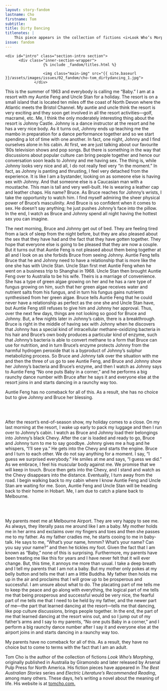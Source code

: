 ```yaml
---
layout: story-fandom
lastname: Cho
firstname: Tom
subtitle: 
title: Dirty Dancing
titlenotes: |  
    This piece appears in the collection of fictions <i>Look Who’s Morphing</i>, published by Arsenal Pulp Press.
issue: fandom
---
```


<style>




.title-info {
    z-index: 99;
    position: relative;
}




.title-notes {
  width: 60%;
  font-size: 1.5em;
}
.section img {
    position: absolute;
    bottom: 20%;
    right: 10%;
}

.fandom-page-wrapper .title-info {
  text-align: left;
}

.fandom-page-wrapper .story-title {
    text-align: left;
    padding: 0;
}

#intro img {
    position: absolute;
}

img.thumb {
  display: none;
}

.main-img {
  width: 35%;
}


@media only screen and (min-width: 768px) {

img.thumb {
  display: block;
}

}

</style>


<div class="dirty-dancing story">

	<div id="intro" class="section-intro section">
          <div class="inner-section-wrapper">
                     {% include _fandom/titles.html %}

                     <img class="main-img" src="{{ site.baseurl }}/assets/images/issues/02_fandom/cho-tom_dirtydancing_1.jpg">
                 </div>
</div><!-- /section-intro -->
<div class="section-intro-text section">
                <div class="inner-section-wrapper">
    <div class="text-wrapper"><p>This is the summer of 1963 and everybody is calling me “Baby.” I am at a resort with my Auntie Feng and Uncle Stan for a holiday. The resort is on a small island that is located ten miles off the coast of North Devon where the Atlantic meets the Bristol Channel. My auntie and uncle think the resort is very exciting and they soon get involved in all the resort activities—golf, macramé, etc. Me, I think the only moderately interesting thing about the resort is Johnny Castle. Johnny is a dance instructor at the resort and he has a very nice body. As it turns out, Johnny ends up teaching me the mambo in preparation for a dance performance together and so we start spending a lot of time with one another. In fact, one night, Johnny and I find ourselves alone in his cabin. At first, we are just talking about our favourite ’80s television shows and pop songs. But there is something in the way that discussions about popular culture can bring people together and hence our conversation soon leads to Johnny and me having sex. The thing is, while Johnny looks very nice and all, I do not really feel very “in the moment.” In fact, as Johnny is panting and thrusting, I feel very detached from the experience. It is like I am a bystander, looking on as someone else is having sex with Johnny. And that someone else is a Caucasian man with a moustache. This man is tall and very well-built. He is wearing a leather cap and leather chaps. His name? Bruce. As Bruce reaches for Johnny’s wrists, I take the opportunity to watch him. I find myself admiring the sheer physical power of Bruce’s masculinity. And Bruce is so confident when it comes to sex. He doesn’t say anything; he just pushes Johnny’s face into the pillow. In the end, I watch as Bruce and Johnny spend all night having the hottest sex you can imagine. </p>
<p>The next morning, Bruce and Johnny get out of bed. They are feeling tired from a lack of sleep from the night before, but they are also pleased about the sex that they have had and the fact that they have gotten together. They hope that everyone else is going to be pleased that they are now a couple. But it turns out that Auntie Feng is not pleased about them being together at all and I look on as she forbids Bruce from seeing Johnny. Auntie Feng tells Bruce that he and Johnny need to have a relationship that is more like the one she has with Uncle Stan. Uncle Stan first met Auntie Feng when he went on a business trip to Shanghai in 1968. Uncle Stan then brought Auntie Feng over to Australia to be his wife. Theirs is a marriage of convenience. She has a type of green algae growing on her and he has a rare type of fungus growing on him, such that her green algae receives water and nutrient salts from his fungus, and in turn his fungus gains nutrients synthesised from her green algae. Bruce tells Auntie Feng that he could never have a relationship as perfect as the one she and Uncle Stan have, but Auntie Feng still refuses to give him and Johnny her approval. Thus, over the next few days, things are not looking so good for Bruce and Johnny. But, a few nights later in Johnny’s cabin, there is a breakthrough. Bruce is right in the middle of having sex with Johnny when he discovers that Johnny has a special kind of intracellular methane-oxidizing bacteria in his hair and Bruce’s own body produces a particular kind of enzyme, such that Johnny’s bacteria is able to convert methane to a form that Bruce can use for nutrition, and in turn Bruce’s enzyme protects Johnny from the harmful hydrogen peroxide that is a byproduct of Johnny’s sulphur metabolizing process. So Bruce and Johnny talk over the situation with me and then the three of us go to see Auntie Feng, and Bruce and Johnny show her Johnny’s bacteria and Bruce’s enzyme, and then I watch as Johnny says to Auntie Feng “No one puts Baby in a corner,” and he performs a big raunchy dance number with Bruce after he says it and everyone else at the resort joins in and starts dancing in a raunchy way too.</p>
<p>Auntie Feng has no comeback for all of this. As a result, she has no choice but to give Johnny and Bruce her blessing.</p>
<br><br>
<p>After the resort’s end-of-season show, my holiday comes to a close. On my last morning at the resort, I wake up early to pack my luggage and then I run over to Johnny’s cabin. I watch as Bruce and Johnny load their belongings into Johnny’s black Chevy. After the car is loaded and ready to go, Bruce and Johnny turn to me to say goodbye. Johnny gives me a hug and he whispers, “I’ll see ya.” He gets into the Chevy and starts the engine. Bruce and I turn to each other. We do not say anything for a moment. I say, “I guess we surprised everybody.” He smiles at me and says, “I guess we did.” As we embrace, I feel his muscular body against me. We promise that we will keep in touch. Bruce then gets into the Chevy, and I stand and watch as the Chevy disappears into the distance. Eventually, I turn away from the road. I begin walking back to my cabin where I know Auntie Feng and Uncle Stan are waiting for me. Soon, Auntie Feng and Uncle Stan will be heading back to their home in Hobart. Me, I am due to catch a plane back to Melbourne.</p><br><br>
<p>My parents meet me at Melbourne Airport. They are very happy to see me. As always, they literally pass me around like I am a baby. My mother holds me in her arms and exclaims over my fingers and toes and then she passes me to my father. As my father cradles me, he starts cooing to me in baby-talk. He says to me, “What’s your name, hmmm? What’s your name? Can you say your name?” and then he tickles my foot. Given the fact that I am known as “Baby,” none of this is surprising. Furthermore, my parents have been treating me like this for years and I have never felt that it will ever change. But, this time, it annoys me more than usual. I take a deep breath and I tell my parents that I am not a baby. But my mother only pokes at my belly button and tells me that I am a little Buddha. My father then holds me up in the air and proclaims that I will grow up to be prosperous and successful. I am unsure about what to do. The placating part of me tells me to keep the peace and go along with everything, the logical part of me tells me that being prosperous and successful would be very nice, the fearful part of me tells me that I need to be held by my father, and the newer part of me—the part that learned dancing at the resort—tells me that dancing, like pop culture discussions, brings people together. In the end, the part of me that learned dancing at the resort wins out, and so I jump out of my father’s arms and I say to my parents, “No one puts Baby in a corner,” and I perform a big raunchy dance number after I say it and everyone else at the airport joins in and starts dancing in a raunchy way too.</p>
<p>My parents have no comeback for all of this. As a result, they have no choice but to come to terms with the fact that I am an adult.</p>

</div><!-- / text-wrapper -->

</div><!-- / inner-section-wrapper-->
</div><!-- / section-intro-text-->
</div><!-- end story-wrapper -->

<div class="section-three notes section">
    <div class="inner-section-wrapper">
    <div class="text-wrapper">
         <p>Tom Cho is the author of the collection of fictions <i>Look Who’s Morphing</i>, originally published in Australia by Giramondo and later released by Arsenal Pulp Press for North America. His fiction pieces have appeared in <i>The Best Australian Stories</i> series and <i>Electric Literature’s Recommended Reading</i>, among many others. These days, he’s writing a novel about the meaning of life. His website is at 
          <a href="http://www.tomcho.com">tomcho.com.</a></p>

</div></div></div>

<script>
    var imgSrc = '{{ site.baseurl }}/assets/images/issues/02_fandom/cho-tom_dirtydancing_1.jpg';


  function generateImage() {
  var img = document.createElement('img')
  var container = document.getElementById("intro");
    var availW = container.offsetWidth  - 60;
    var availH = container.offsetHeight  - 60;
    var randomY = Math.round(Math.random() * availH) + 'px';
    var randomX = Math.round(Math.random() * availW) + 'px';

img.src = imgSrc;
img.setAttribute("height", "61");
img.setAttribute("width", "90");
img.setAttribute("class", "thumb");
img.style.left = randomX;
img.style.top = randomY;
  
  return img;
}

for (var i = 0; i < 20; i++ ) {
  document.getElementById("intro").appendChild(generateImage());
}
</script>